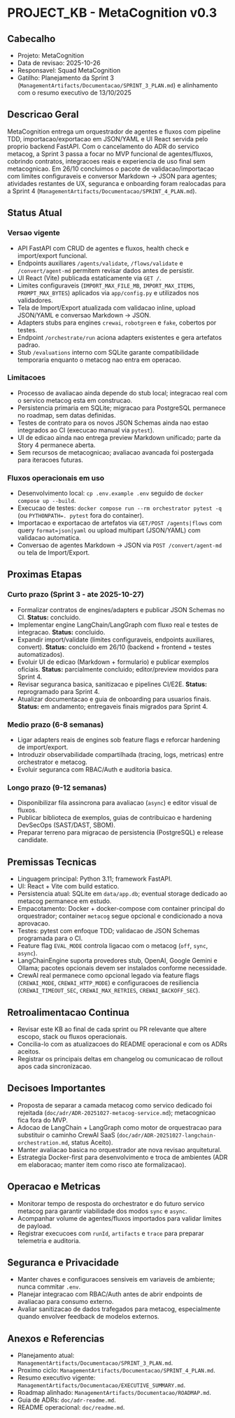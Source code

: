 # PROJECT_KB - MetaCognition v0.3

## Cabecalho
- Projeto: MetaCognition
- Data de revisao: 2025-10-26
- Responsavel: Squad MetaCognition
- Gatilho: Planejamento da Sprint 3 (`ManagementArtifacts/Documentacao/SPRINT_3_PLAN.md`) e alinhamento com o resumo executivo de 13/10/2025

## Descricao Geral
MetaCognition entrega um orquestrador de agentes e fluxos com pipeline TDD, importacao/exportacao em JSON/YAML e UI React servida pelo proprio backend FastAPI. Com o cancelamento do ADR do servico metacog, a Sprint 3 passa a focar no MVP funcional de agentes/fluxos, cobrindo contratos, integracoes reais e experiencia de uso final sem metacognicao. Em 26/10 concluimos o pacote de validacao/importacao com limites configuraveis e conversor Markdown -> JSON para agentes; atividades restantes de UX, seguranca e onboarding foram realocadas para a Sprint 4 (`ManagementArtifacts/Documentacao/SPRINT_4_PLAN.md`).

## Status Atual
### Versao vigente
- API FastAPI com CRUD de agentes e fluxos, health check e import/export funcional.
- Endpoints auxiliares `/agents/validate`, `/flows/validate` e `/convert/agent-md` permitem revisar dados antes de persistir.
- UI React (Vite) publicada estaticamente via `GET /`.
- Limites configuraveis (`IMPORT_MAX_FILE_MB`, `IMPORT_MAX_ITEMS`, `PROMPT_MAX_BYTES`) aplicados via `app/config.py` e utilizados nos validadores.
- Tela de Import/Export atualizada com validacao inline, upload JSON/YAML e conversao Markdown -> JSON.
- Adapters stubs para engines `crewai`, `robotgreen` e `fake`, cobertos por testes.
- Endpoint `/orchestrate/run` aciona adapters existentes e gera artefatos padrao.
- Stub `/evaluations` interno com SQLite garante compatibilidade temporaria enquanto o metacog nao entra em operacao.

### Limitacoes
- Processo de avaliacao ainda depende do stub local; integracao real com o servico metacog esta em construcao.
- Persistencia primaria em SQLite; migracao para PostgreSQL permanece no roadmap, sem datas definidas.
- Testes de contrato para os novos JSON Schemas ainda nao estao integrados ao CI (execucao manual via `pytest`).
- UI de edicao ainda nao entrega preview Markdown unificado; parte da Story 4 permanece aberta.
- Sem recursos de metacognicao; avaliacao avancada foi postergada para iteracoes futuras.

### Fluxos operacionais em uso
- Desenvolvimento local: `cp .env.example .env` seguido de `docker compose up --build`.
- Execucao de testes: `docker compose run --rm orchestrator pytest -q` (ou `PYTHONPATH=. pytest` fora do container).
- Importacao e exportacao de artefatos via `GET/POST /agents|flows` com query `format=json|yaml` ou upload multipart (JSON/YAML) com validacao automatica.
- Conversao de agentes Markdown -> JSON via `POST /convert/agent-md` ou tela de Import/Export.

## Proximas Etapas
### Curto prazo (Sprint 3 - ate 2025-10-27)
- Formalizar contratos de engines/adapters e publicar JSON Schemas no CI. **Status:** concluido.
- Implementar engine LangChain/LangGraph com fluxo real e testes de integracao. **Status:** concluido.
- Expandir import/validate (limites configuraveis, endpoints auxiliares, convert). **Status:** concluido em 26/10 (backend + frontend + testes automatizados).
- Evoluir UI de edicao (Markdown + formulario) e publicar exemplos oficiais. **Status:** parcialmente concluido; editor/preview movidos para Sprint 4.
- Revisar seguranca basica, sanitizacao e pipelines CI/E2E. **Status:** reprogramado para Sprint 4.
- Atualizar documentacao e guia de onboarding para usuarios finais. **Status:** em andamento; entregaveis finais migrados para Sprint 4.

### Medio prazo (6-8 semanas)
- Ligar adapters reais de engines sob feature flags e reforcar hardening de import/export.
- Introduzir observabilidade compartilhada (tracing, logs, metricas) entre orchestrator e metacog.
- Evoluir seguranca com RBAC/Auth e auditoria basica.

### Longo prazo (9-12 semanas)
- Disponibilizar fila assincrona para avaliacao (`async`) e editor visual de fluxos.
- Publicar biblioteca de exemplos, guias de contribuicao e hardening DevSecOps (SAST/DAST, SBOM).
- Preparar terreno para migracao de persistencia (PostgreSQL) e release candidate.

## Premissas Tecnicas
- Linguagem principal: Python 3.11; framework FastAPI.
- UI: React + Vite com build estatico.
- Persistencia atual: SQLite em `data/app.db`; eventual storage dedicado ao metacog permanece em estudo.
- Empacotamento: Docker + docker-compose com container principal do orquestrador; container `metacog` segue opcional e condicionado a nova aprovacao.
- Testes: pytest com enfoque TDD; validacao de JSON Schemas programada para o CI.
- Feature flag `EVAL_MODE` controla ligacao com o metacog (`off`, `sync`, `async`).
- LangChainEngine suporta provedores stub, OpenAI, Google Gemini e Ollama; pacotes opcionais devem ser instalados conforme necessidade.
- CrewAI real permanece como opcional legado via feature flags (`CREWAI_MODE`, `CREWAI_HTTP_MODE`) e configuracoes de resiliencia (`CREWAI_TIMEOUT_SEC`, `CREWAI_MAX_RETRIES`, `CREWAI_BACKOFF_SEC`).

## Retroalimentacao Continua
- Revisar este KB ao final de cada sprint ou PR relevante que altere escopo, stack ou fluxos operacionais.
- Concilia-lo com as atualizacoes do README operacional e com os ADRs aceitos.
- Registrar os principais deltas em changelog ou comunicacao de rollout apos cada sincronizacao.

## Decisoes Importantes
- Proposta de separar a camada metacog como servico dedicado foi rejeitada (`doc/adr/ADR-20251027-metacog-service.md`); metacognicao fica fora do MVP.
- Adocao de LangChain + LangGraph como motor de orquestracao para substituir o caminho CrewAI SaaS (`doc/adr/ADR-20251027-langchain-orchestration.md`, status Aceito).
- Manter avaliacao basica no orquestrador ate nova revisao arquitetural.
- Estrategia Docker-first para desenvolvimento e troca de ambientes (ADR em elaboracao; manter item como risco ate formalizacao).

## Operacao e Metricas
- Monitorar tempo de resposta do orchestrator e do futuro servico metacog para garantir viabilidade dos modos `sync` e `async`.
- Acompanhar volume de agentes/fluxos importados para validar limites de payload.
- Registrar execucoes com `runId`, `artifacts` e `trace` para preparar telemetria e auditoria.

## Seguranca e Privacidade
- Manter chaves e configuracoes sensiveis em variaveis de ambiente; nunca commitar `.env`.
- Planejar integracao com RBAC/Auth antes de abrir endpoints de avaliacao para consumo externo.
- Avaliar sanitizacao de dados trafegados para metacog, especialmente quando envolver feedback de modelos externos.

## Anexos e Referencias
- Planejamento atual: `ManagementArtifacts/Documentacao/SPRINT_3_PLAN.md`.
- Proximo ciclo: `ManagementArtifacts/Documentacao/SPRINT_4_PLAN.md`.
- Resumo executivo vigente: `ManagementArtifacts/Documentacao/EXECUTIVE_SUMMARY.md`.
- Roadmap alinhado: `ManagementArtifacts/Documentacao/ROADMAP.md`.
- Guia de ADRs: `doc/adr-readme.md`.
- README operacional: `doc/readme.md`.






